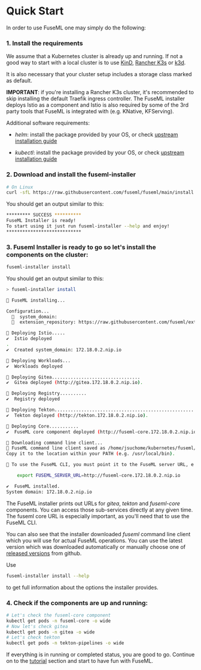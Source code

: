 # Quick Start

In order to use FuseML one may simply do the following:

### 1. Install the requirements

We assume that a Kubernetes cluster is already up and running. If not a good way to start with a local cluster is to use [KinD](https://kind.sigs.k8s.io/docs/user/quick-start/), [Rancher K3s](https://k3s.io/) or [k3d](https://k3d.io/).

It is also necessary that your cluster setup includes a storage class marked as default.

**IMPORTANT**: if you're installing a Rancher K3s cluster, it's recommended to skip installing the default Traefik ingress controller. The FuseML installer deploys Istio as a component and Istio is also required by some of the 3rd party tools that FuseML is integrated with (e.g. KNative, KFServing).

Additional software requirements:

* *helm*: install the package provided by your OS, or check [upstream installation guide](https://helm.sh/docs/intro/install/)

* *kubectl*: install the package provided by your OS, or check [upstream installation guide](https://kubernetes.io/docs/tasks/tools/#kubectl)

### 2. Download and install the fuseml-installer

```bash
# On Linux
curl -sfL https://raw.githubusercontent.com/fuseml/fuseml/main/install.sh | sh -
```

You should get an output similar to this:

```bash
********* SUCCESS **********
FuseML Installer is ready!
To start using it just run fuseml-installer --help and enjoy!
****************************
```

### 3. Fuseml Installer is ready to go so let's install the components on the cluster:

```bash
fuseml-installer install
```

You should get an output similar to this:

```bash
> fuseml-installer install

🚢 FuseML installing...

Configuration...
  🧭  system_domain:
  🧭  extension_repository: https://raw.githubusercontent.com/fuseml/extensions/main/installer/

🚢 Deploying Istio.....
✔️  Istio deployed
.
✔️  Created system_domain: 172.18.0.2.nip.io

🚢 Deploying Workloads...
✔️  Workloads deployed

🚢 Deploying Gitea.................................
✔️  Gitea deployed (http://gitea.172.18.0.2.nip.io).

🚢 Deploying Registry..........
✔️  Registry deployed

🚢 Deploying Tekton.............................................................................
✔️  Tekton deployed (http://tekton.172.18.0.2.nip.io).

🚢 Deploying Core...........
✔️  FuseML core component deployed (http://fuseml-core.172.18.0.2.nip.io).

🚢 Downloading command line client...
🚢 FuseML command line client saved as /home/jsuchome/kubernetes/fuseml/fuseml.
Copy it to the location within your PATH (e.g. /usr/local/bin).

🚢 To use the FuseML CLI, you must point it to the FuseML server URL, e.g.:

    export FUSEML_SERVER_URL=http://fuseml-core.172.18.0.2.nip.io

✔️  FuseML installed.
System domain: 172.18.0.2.nip.io
```

The FuseML installer prints out URLs for *gitea*, *tekton* and *fuseml-core* components. You can access those sub-services directly at any given time. The fuseml core URL is especially important, as you'll need that to use the FuseML CLI.

You can also see that the installer downloaded *fuseml* command line client which you will use for actual FuseML operations. You can use the latest version which was downloaded automatically or manually choose one of [released versions](https://github.com/fuseml/fuseml-core/releases) from github.

Use

```bash
fuseml-installer install --help
```

to get full information about the options the installer provides.


### 4. Check if the components are up and running:

```bash
# Let's check the fuseml-core component
kubectl get pods -n fuseml-core -o wide
# Now let's check gitea
kubectl get pods -n gitea -o wide
# Let's check tekton
kubectl get pods -n tekton-pipelines -o wide
```

If everything is in running or completed status, you are good to go. Continue on to the [tutorial](tutorials.md) section and start to have fun with FuseML.
